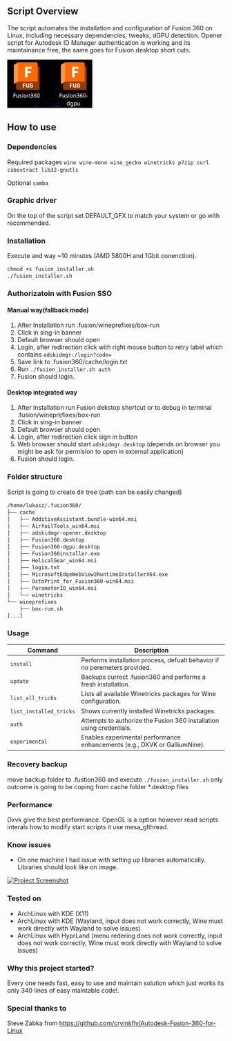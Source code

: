 ## Script Overview

The script automates the installation and configuration of Fusion 360 on Linux, including necessary dependencies, tweaks, dGPU detection.
Opener script for Autodesk ID Manager authentication is working and its maintainance free, the same goes for Fusion desktop short cuts.

[![Project Screenshot](doc/desktop-icons.png)](https://github.com/str0g/Autodesk-Fusion360-Linux/blob/doc_update/doc/desktop-icons.png)

## How to use

### Dependencies
Required packages
```wine wine-mono wine_gecko winetricks p7zip curl cabextract lib32-gnutls```

Optional
```samba```

### Graphic driver
On the top of the script set DEFAULT_GFX to match your system or go with recommended.

### Installation
Execute and way ~10 minutes (AMD 5800H and 1Gbit conenction).
```
chmod +x fusion_installer.sh
./fusion_installer.sh
```

### Authorizatoin with Fusion SSO
#### Manual way(fallback mode)
1. After Installation run .fusion/wineprefixes/box-run
2. Click in sing-in banner
3. Default browser should open
4. Login, after redirection click with right mouse button to retry label which contains ```adskidmgr:/login?code=```
5. Save link to .fusion360/cache/login.txt
6. Run ```./fusion_installer.sh auth```
7. Fusion should login.
#### Desktop integrated way
1. After Installation run Fusion dekstop shortcut or to debug in terminal .fusion/wineprefixes/box-run
2. Click in sing-in banner
3. Default browser should open
4. Login, after redirection click sign in button
5. Web browser should start ```adskidmgr.desktop``` (depends on browser you might be ask for permision to open in external application)
6. Fusion should login.

### Folder structure
Script is going to create dir tree (path can be easily changed)
```
/home/lukasz/.fusion360/
├── cache
│   ├── AdditiveAssistant.bundle-win64.msi
│   ├── AirfoilTools_win64.msi
│   ├── adskidmgr-opener.desktop
│   ├── Fusion360.desktop
│   ├── Fusion360-dgpu.desktop
│   ├── Fusion360installer.exe
│   ├── HelicalGear_win64.msi
│   ├── login.txt
│   ├── MicrosoftEdgeWebView2RuntimeInstallerX64.exe
│   ├── OctoPrint_for_Fusion360-win64.msi
│   ├── ParameterIO_win64.msi
│   └── winetricks
└── wineprefixes
    ├── box-run.sh
[...]
```
### Usage
| **Command**               | **Description**                                                                   |
|---------------------------|-----------------------------------------------------------------------------------|
| `install`                 | Performs installation process, defualt behavior if no peremeters provided.        |
| `update`                  | Backups currect .fusion360 and performs a fresh installation.                     |
| `list_all_tricks`         | Lists all available Winetricks packages for Wine configuration.                   |
| `list_installed_tricks`   | Shows currently installed Winetricks packages.                                    |
| `auth`                    | Attempts to authorize the Fusion 360 installation using credentials.              |
| `experimental`            | Enables experimental performance enhancements (e.g., DXVK or GalliumNine).        | 

### Recovery backup
move backup folder to .fustion360 and execute ```./fusion_installer.sh``` only outcome is going to be coping from cache folder *.desktop files

### Performance
Dxvk give the best performance. OpenGL is a option however read scripts interals how to modify start scripts it use mesa_glthread.

### Know issues
- On one machine I had issue with setting up libraries automatically. Libraries should look like on image.

[![Project Screenshot](doc/faq-libs-configuration.png)](https://github.com/str0g/Autodesk-Fusion360-Linux/blob/doc_update/doc/faq-libs-configuration.png)

### Tested on
- ArchLinux with KDE (X11)
- ArchLinux with KDE (Wayland, input does not work correctly, Wine must work directly with Wayland to solve issues)
- ArchLinux with HyprLand (menu redering does not work correctly, input does not work correctly, Wine must work directly with Wayland to solve issues)

### Why this project started?
Every one needs fast, easy to use and maintain solution which just works its only 340 lines of easy maintable code!.

### Special thanks to
Steve Zabka from https://github.com/cryinkfly/Autodesk-Fusion-360-for-Linux 

